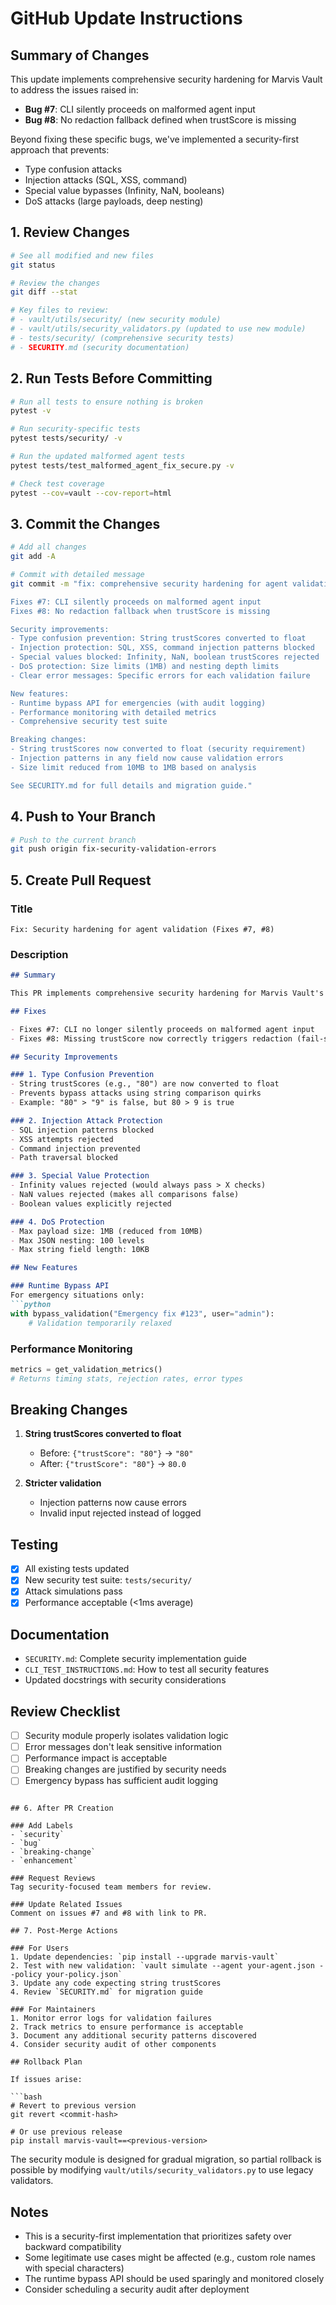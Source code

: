 # GitHub Update Instructions

## Summary of Changes

This update implements comprehensive security hardening for Marvis Vault to address the issues raised in:
- **Bug #7**: CLI silently proceeds on malformed agent input
- **Bug #8**: No redaction fallback defined when trustScore is missing

Beyond fixing these specific bugs, we've implemented a security-first approach that prevents:
- Type confusion attacks
- Injection attacks (SQL, XSS, command)
- Special value bypasses (Infinity, NaN, booleans)
- DoS attacks (large payloads, deep nesting)

## 1. Review Changes

```bash
# See all modified and new files
git status

# Review the changes
git diff --stat

# Key files to review:
# - vault/utils/security/ (new security module)
# - vault/utils/security_validators.py (updated to use new module)
# - tests/security/ (comprehensive security tests)
# - SECURITY.md (security documentation)
```

## 2. Run Tests Before Committing

```bash
# Run all tests to ensure nothing is broken
pytest -v

# Run security-specific tests
pytest tests/security/ -v

# Run the updated malformed agent tests
pytest tests/test_malformed_agent_fix_secure.py -v

# Check test coverage
pytest --cov=vault --cov-report=html
```

## 3. Commit the Changes

```bash
# Add all changes
git add -A

# Commit with detailed message
git commit -m "fix: comprehensive security hardening for agent validation

Fixes #7: CLI silently proceeds on malformed agent input
Fixes #8: No redaction fallback when trustScore is missing

Security improvements:
- Type confusion prevention: String trustScores converted to float
- Injection protection: SQL, XSS, command injection patterns blocked
- Special values blocked: Infinity, NaN, boolean trustScores rejected
- DoS protection: Size limits (1MB) and nesting depth limits
- Clear error messages: Specific errors for each validation failure

New features:
- Runtime bypass API for emergencies (with audit logging)
- Performance monitoring with detailed metrics
- Comprehensive security test suite

Breaking changes:
- String trustScores now converted to float (security requirement)
- Injection patterns in any field now cause validation errors
- Size limit reduced from 10MB to 1MB based on analysis

See SECURITY.md for full details and migration guide."
```

## 4. Push to Your Branch

```bash
# Push to the current branch
git push origin fix-security-validation-errors
```

## 5. Create Pull Request

### Title
```
Fix: Security hardening for agent validation (Fixes #7, #8)
```

### Description
```markdown
## Summary

This PR implements comprehensive security hardening for Marvis Vault's agent validation system, addressing two critical bugs and preventing multiple security vulnerabilities.

## Fixes

- Fixes #7: CLI no longer silently proceeds on malformed agent input
- Fixes #8: Missing trustScore now correctly triggers redaction (fail-safe)

## Security Improvements

### 1. Type Confusion Prevention
- String trustScores (e.g., "80") are now converted to float
- Prevents bypass attacks using string comparison quirks
- Example: "80" > "9" is false, but 80 > 9 is true

### 2. Injection Attack Protection
- SQL injection patterns blocked
- XSS attempts rejected
- Command injection prevented
- Path traversal blocked

### 3. Special Value Protection
- Infinity values rejected (would always pass > X checks)
- NaN values rejected (makes all comparisons false)
- Boolean values explicitly rejected

### 4. DoS Protection
- Max payload size: 1MB (reduced from 10MB)
- Max JSON nesting: 100 levels
- Max string field length: 10KB

## New Features

### Runtime Bypass API
For emergency situations only:
```python
with bypass_validation("Emergency fix #123", user="admin"):
    # Validation temporarily relaxed
```

### Performance Monitoring
```python
metrics = get_validation_metrics()
# Returns timing stats, rejection rates, error types
```

## Breaking Changes

1. **String trustScores converted to float**
   - Before: `{"trustScore": "80"}` → `"80"`
   - After: `{"trustScore": "80"}` → `80.0`

2. **Stricter validation**
   - Injection patterns now cause errors
   - Invalid input rejected instead of logged

## Testing

- [x] All existing tests updated
- [x] New security test suite: `tests/security/`
- [x] Attack simulations pass
- [x] Performance acceptable (<1ms average)

## Documentation

- `SECURITY.md`: Complete security implementation guide
- `CLI_TEST_INSTRUCTIONS.md`: How to test all security features
- Updated docstrings with security considerations

## Review Checklist

- [ ] Security module properly isolates validation logic
- [ ] Error messages don't leak sensitive information
- [ ] Performance impact is acceptable
- [ ] Breaking changes are justified by security needs
- [ ] Emergency bypass has sufficient audit logging
```

## 6. After PR Creation

### Add Labels
- `security`
- `bug`
- `breaking-change`
- `enhancement`

### Request Reviews
Tag security-focused team members for review.

### Update Related Issues
Comment on issues #7 and #8 with link to PR.

## 7. Post-Merge Actions

### For Users
1. Update dependencies: `pip install --upgrade marvis-vault`
2. Test with new validation: `vault simulate --agent your-agent.json --policy your-policy.json`
3. Update any code expecting string trustScores
4. Review `SECURITY.md` for migration guide

### For Maintainers
1. Monitor error logs for validation failures
2. Track metrics to ensure performance is acceptable
3. Document any additional security patterns discovered
4. Consider security audit of other components

## Rollback Plan

If issues arise:

```bash
# Revert to previous version
git revert <commit-hash>

# Or use previous release
pip install marvis-vault==<previous-version>
```

The security module is designed for gradual migration, so partial rollback is possible by modifying `vault/utils/security_validators.py` to use legacy validators.

## Notes

- This is a security-first implementation that prioritizes safety over backward compatibility
- Some legitimate use cases might be affected (e.g., custom role names with special characters)
- The runtime bypass API should be used sparingly and monitored closely
- Consider scheduling a security audit after deployment